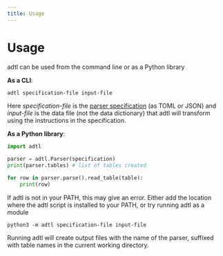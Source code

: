 ```yaml
---
title: Usage
---
```

# Usage

adtl can be used from the command line or as a Python library

**As a CLI**:
```bash
adtl specification-file input-file
```

Here *specification-file* is the [parser specification](/specification) (as TOML or JSON)
and *input-file* is the data file (not the data dictionary) that adtl
will transform using the instructions in the specification.

**As a Python library**:
```python
import adtl

parser = adtl.Parser(specification)
print(parser.tables) # list of tables created

for row in parser.parse().read_table(table):
    print(row)
```

If adtl is not in your PATH, this may give an error. Either add the location
where the adtl script is installed to your PATH, or try running adtl as a module

```shell
python3 -m adtl specification-file input-file
```

Running adtl will create output files with the name of the parser, suffixed with
table names in the current working directory.
